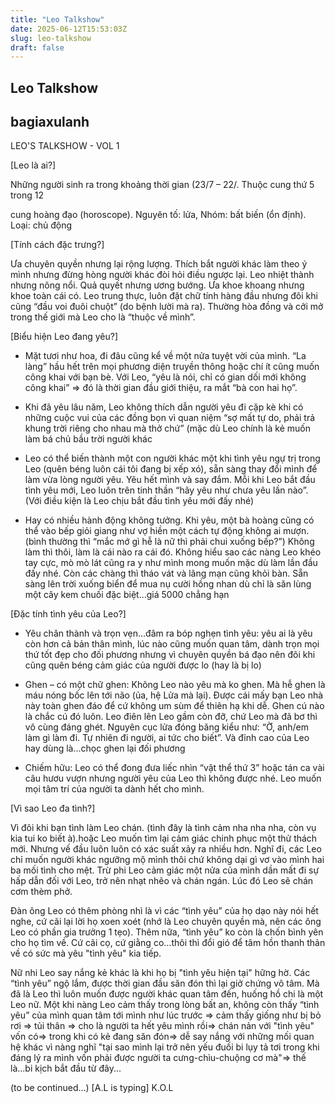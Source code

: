 ```yaml
---
title: "Leo Talkshow"
date: 2025-06-12T15:53:03Z
slug: leo-talkshow
draft: false
---
```


## Leo Talkshow

## bagiaxulanh

LEO'S TALKSHOW - VOL 1​ ​ ​
 
 
 
[Leo là ai?]
 
Những người sinh ra trong khoảng thời gian (23/7 – 22/. Thuộc cung thứ 5 trong 12 
 
cung hoàng đạo (horoscope). Nguyên tố: lửa, Nhóm: bất biến (ổn định). Loại: chủ động
 
[Tính cách đặc trưng?]
 
Ưa chuyên quyền nhưng lại rộng lượng. Thích bắt người khác làm theo ý mình nhưng đừng hòng người khác đòi hỏi điều ngược lại. Leo nhiệt thành nhưng nông nổi. Quả quyết nhưng ương bướng. Ưa khoe khoang nhưng khoe toàn cái có. Leo trung thực, luôn đặt chữ tính hàng đầu nhưng đôi khi cũng “đầu voi đuôi chuột” (do bệnh lười mà ra). Thường hòa đồng và cởi mở trong thế giới mà Leo cho là “thuộc về mình”.
 
 
[Biểu hiện Leo đang yêu?]
 
- Mặt tươi như hoa, đi đâu cũng kể về một nửa tuyệt vời của mình. “La làng” hầu hết trên mọi phương diện truyền thông hoặc chí ít cũng muốn công khai với bạn bè. Với Leo, “yêu là nói, chỉ có gian dối mới không công khai” => đó là thời gian đầu giới thiệu, ra mắt “bà con hai họ”.
 
 
- Khi đã yêu lâu năm, Leo không thích dẫn người yêu đi cặp kè khi có những cuộc vui của các đồng bọn vì quan niệm “sợ mất tự do, phải trả khung trời riêng cho nhau mà thở chứ” (mặc dù Leo chính là kẻ muốn làm bá chủ bầu trời người khác  
 
 
- Leo có thể biến thành một con người khác một khi tình yêu ngự trị trong Leo (quên béng luôn cái tôi đang bị xếp xó), sẵn sàng thay đổi mình để làm vừa lòng người yêu. Yêu hết mình và say đắm. Mỗi khi Leo bắt đầu tình yêu mới, Leo luôn trên tinh thần “hãy yêu như chưa yêu lần nào”. (Với điều kiện là Leo chịu bắt đầu tình yêu mới đấy nhé)
 
- Hay có nhiều hành động không tưởng. Khi yêu, một bà hoàng cũng có thể vào bếp giỏi giang như vợ hiền một cách tự động không ai mượn. (bình thường thì “mắc mớ gì hễ là nữ thì phải chui xuống bếp?”) Không làm thì thôi, làm là cái nào ra cái đó. Không hiểu sao các nàng Leo khéo tay cực, mò mò lát cũng ra y như mình mong muốn mặc dù làm lần đầu đấy nhé. Còn các chàng thì tháo vát và lãng mạn cũng khỏi bàn. Sẵn sàng lên trời xuống biển để mua nụ cười hồng nhan dù chỉ là săn lùng một cây kem chuối đặc biệt…giá 5000 chẳng hạn 
 
 
[Đặc tính tình yêu của Leo?]
 
- Yêu chân thành và trọn vẹn…đâm ra bóp nghẹn tình yêu: yêu ai là yêu còn hơn cả bản thân mình, lúc nào cũng muốn quan tâm, dành trọn mọi thứ tốt đẹp cho đối phương nhưng vì chuyên quyền bá đạo nên đôi khi cũng quên béng cảm giác của người được lo (hay là bị lo)
 
 
- Ghen – có một chữ ghen: Không Leo nào yêu mà ko ghen. Mà hễ ghen là máu nóng bốc lên tới não (ủa, hệ Lửa mà lại). Được cái mấy bạn Leo nhà này toàn ghen đáo để cứ không um sùm để thiên hạ khi dễ. Ghen cú nào là chắc cú đó luôn. Leo điên lên Leo gầm còn đỡ, chứ Leo mà đã bơ thì vô cùng đáng ghét. Nguyên cục lửa đóng băng kiểu như: “Ờ, anh/em làm gì làm đi. Tự nhiên đi người, ai tức cho biết”. Và đỉnh cao của Leo hay dùng là…chọc ghen lại đối phương
 
 
- Chiếm hữu: Leo có thể đong đưa liếc nhìn “vật thể thứ 3” hoặc tán ca vài câu hươu vượn nhưng người yêu của Leo thì không được nhé. Leo muốn mọi tâm trí của người ta dành hết cho mình.
 
 
[Vì sao Leo đa tình?]
 
Vì đôi khi bạn tình làm Leo chán. (tình đây là tình cảm nha nha nha, còn vụ kia tui ko biết à).hoặc Leo muốn tìm lại cảm giác chinh phục một thử thách mới. Nhưng vế đầu luôn luôn có xác suất xảy ra nhiều hơn. Nghĩ đi, các Leo chỉ muốn người khác ngưỡng mộ mình thôi chứ không dại gì vơ vào mình hai ba mối tình cho mệt. Trừ phi Leo cảm giác một nửa của mình dần mất đi sự hấp dẫn đối với Leo, trở nên nhạt nhẽo và chán ngán. Lúc đó Leo sẽ chán cơm thèm phở.
 
 
 
Đàn ông Leo có thêm phòng nhì là vì các “tình yêu” của họ dạo này nói hết nghe, cứ cãi lại lời họ xoen xoét (nhớ là Leo chuyên quyền mà, nên các ông Leo có phần gia trưởng 1 tẹo). Thêm nữa, “tình yêu” ko còn là chốn bình yên cho họ tìm về. Cứ cãi cọ, cứ giằng co…thôi thì đổi gió để tâm hồn thanh thản về có sức mà yêu "tình yêu" kia tiếp.
 
 
Nữ nhi Leo say nắng kẻ khác là khi họ bị "tình yêu hiện tại" hững hờ. Các “tình yêu” ngộ lắm, được thời gian đầu săn đón thì lại giở chứng vô tâm. Mà đã là Leo thì luôn muốn được người khác quan tâm đến, huống hồ chi là một Leo nữ. Một khi nàng Leo cảm thấy trong lòng bất an, không còn thấy “tình yêu” của mình quan tâm tới mình như lúc trước => cảm thấy giống như bị bỏ rơi => tủi thân => cho là người ta hết yêu mình rồi=> chán nản với "tình yêu" vốn có=> trong khi có kẻ đang săn đón=> dễ say nắng với những mối quan hệ khác vì nàng nghĩ "tại sao mình lại trở nên yếu đuối bi lụy tả tơi trong khi đáng lý ra mình vốn phải được người ta cưng-chìu-chuộng cơ mà"=> thế là...bi kịch bắt đầu từ đây...
 
(to be continued…)
[A.L is typing]
K.O.L